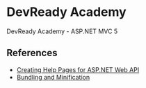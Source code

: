 # DevReady Academy
DevReady Academy - ASP.NET MVC 5

## References
* [Creating Help Pages for ASP.NET Web API](https://docs.microsoft.com/en-us/aspnet/web-api/overview/getting-started-with-aspnet-web-api/creating-api-help-pages)
* [Bundling and Minification](https://docs.microsoft.com/en-us/aspnet/mvc/overview/performance/bundling-and-minification)
